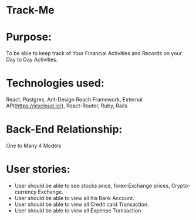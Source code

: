 # Track-Me

# Purpose:
To be able to keep track of Your Financial Activities and Records on your Day to Day Activities.

# Technologies used:
React, Postgres, Ant-Design Reach Framework, External API(https://iexcloud.io/), React-Router, Ruby, Rails

# Back-End Relationship:
One to Many
4 Models

# User stories:
* User should be able to see stocks price, forex-Exchange prices, Crypto-currency Exchange.
* User should be able to view all his Bank Account.
* User should be able to view all Credit card Transaction.
* User should be able to view all Expense Transaction




